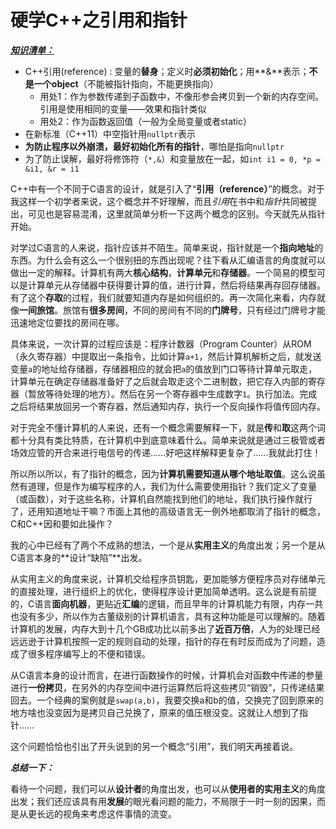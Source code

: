 # 硬学C++之引用和指针

<u>***知识清单：***</u>

- C++引用(reference) : 变量的**替身**；定义时**必须初始化**；用**&**表示；**不是一个object**（不能被指针指向，不能更换指向）
  - 用处1：作为参数传递到子函数中，不像形参会拷贝到一个新的内存空间。引用是使用相同的变量——效果和指针类似
  - 用处2：作为函数返回值（一般为全局变量或者static）
- 在新标准（C++11）中空指针用`nullptr`表示
- **为防止程序以外崩溃，最好初始化所有的指针**，哪怕是指向`nullptr`
- 为了防止误解，最好将修饰符（`*,&`）和变量放在一起，如`int i1 = 0, *p = &i1, &r = i1`



C++中有一个不同于C语言的设计，就是引入了“**引用（reference）**”的概念。对于我这样一个初学者来说，这个概念并不好理解，而且*引用*在书中和*指针*共同被提出，可见也是容易混淆，这里就简单分析一下这两个概念的区别。今天就先从指针开始。

对学过C语言的人来说，指针应该并不陌生。简单来说，指针就是一个**指向地址**的东西。为什么会有这么一个很别扭的东西出现呢？往下看从汇编语言的角度就可以做出一定的解释。计算机有两大**核心结构**，**计算单元**和**存储器**。一个简易的模型可以是计算单元从存储器中获得要计算的值，进行计算，然后将结果再存回存储器。有了这个**存取**的过程，我们就要知道内存是如何组织的。再一次简化来看，内存就像**一间旅馆**。旅馆有**很多房间**，不同的房间有不同的**门牌号**，只有经过门牌号才能迅速地定位要找的房间在哪。

具体来说，一次计算的过程应该是：程序计数器（Program Counter）从ROM（永久寄存器）中提取出一条指令，比如计算`a+1`，然后计算机解析之后，就发送变量`a`的地址给存储器，存储器相应的就会把`a`的值放到门口等待计算单元取走，计算单元在确定存储器准备好了之后就会取走这个二进制数，把它存入内部的寄存器（暂放等待处理的地方）。然后在另一个寄存器中生成数字`1`。执行加法。完成之后将结果放回另一个寄存器，然后通知内存，执行一个反向操作将值传回内存。

对于完全不懂计算机的人来说，还有一个概念需要解释一下，就是**传**和**取**这两个词都十分具有类比特质，在计算机中到底意味着什么。简单来说就是通过三极管或者场效应管的开合来进行电信号的传递……好吧这样解释更复杂了……我就此打住！

所以所以所以，有了指针的概念，因为**计算机需要知道从哪个地址取值**。这么说虽然有道理，但是作为编写程序的人，我们为什么需要使用指针？我们定义了变量（或函数），对于这些名称，计算机自然能找到他们的地址，我们执行操作就行了，还用知道地址干嘛？市面上其他的高级语言无一例外地都取消了指针的概念，C和C++因和要如此操作？

我的心中已经有了两个不成熟的想法，一个是从**实用主义**的角度出发；另一个是从C语言本身的**设计“缺陷”**出发。

从实用主义的角度来说，计算机交给程序员钥匙，更加能够方便程序员对存储单元的直接处理，进行组织上的优化，使得程序设计更加简单透明。这么说是有前提的，C语言**面向机器**，更贴近**汇编**的逻辑，而且早年的计算机能力有限，内存一共也没有多少，所以作为古董级别的计算机语言，具有这种功能是可以理解的。随着计算机的发展，内存大到十几个GB成功比以前多出了**近百万倍**，人为的处理已经远远逊于计算机按照一定的规则自动的处理，指针的存在有时反而成为了问题，造成了很多程序编写上的不便和错误。

从C语言本身的设计而言，在进行函数操作的时候，计算机会对函数中传递的参量进行**一份拷贝**，在另外的内存空间中进行运算然后将这些拷贝“销毁”，只传递结果回去。一个经典的案例就是`swap(a,b)`，我要交换a和b的值，交换完了回到原来的地方啥也没变因为是拷贝自己兑换了，原来的值压根没变。这就让人想到了指针……

这个问题恰恰也引出了开头说到的另一个概念“引用”，我们明天再接着说。

***总结一下：***

看待一个问题，我们可以从**设计者**的角度出发，也可以从**使用者的实用主义**的角度出发；我们还应该具有用**发展**的眼光看问题的能力，不局限于一时一刻的因果，而是从更长远的视角来考虑这件事情的流变。